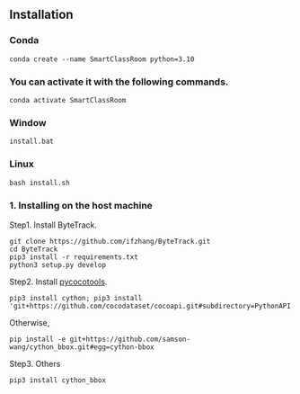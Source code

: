 ## Installation

### Conda
```
conda create --name SmartClassRoom python=3.10
```
### You can activate it with the following commands.
```
conda activate SmartClassRoom
```

### Window
```
install.bat
```
### Linux
```
bash install.sh
```








### 1. Installing on the host machine
Step1. Install ByteTrack.
```shell
git clone https://github.com/ifzhang/ByteTrack.git
cd ByteTrack
pip3 install -r requirements.txt
python3 setup.py develop
```

Step2. Install [pycocotools](https://github.com/cocodataset/cocoapi).

```shell
pip3 install cython; pip3 install 'git+https://github.com/cocodataset/cocoapi.git#subdirectory=PythonAPI'
```
Otherwise,
```
pip install -e git+https://github.com/samson-wang/cython_bbox.git#egg=cython-bbox
```

Step3. Others
```shell
pip3 install cython_bbox
```

